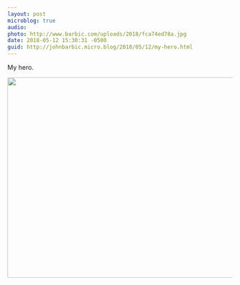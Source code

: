 ```yaml
---
layout: post
microblog: true
audio: 
photo: http://www.barbic.com/uploads/2018/fca74ed78a.jpg
date: 2018-05-12 15:30:31 -0500
guid: http://johnbarbic.micro.blog/2018/05/12/my-hero.html
---
```

My hero.

<img src="http://www.barbic.com/uploads/2018/fca74ed78a.jpg" width="600" height="450" />
